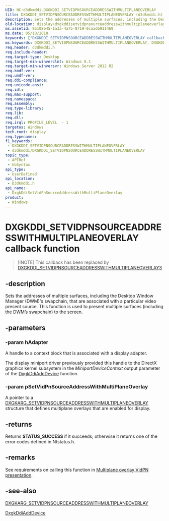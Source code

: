 ```yaml
---
UID: NC:d3dkmddi.DXGKDDI_SETVIDPNSOURCEADDRESSWITHMULTIPLANEOVERLAY
title: DXGKDDI_SETVIDPNSOURCEADDRESSWITHMULTIPLANEOVERLAY (d3dkmddi.h)
description: Sets the addresses of multiple surfaces, including the Desktop Window Manager (DWM)'s swapchain, that are associated with a particular video present source. This function is used to present multiple surfaces (including the DWM’s swapchain) to the screen.
old-location: display\dxgkddisetvidpnsourceaddresswithmultiplaneoverlay.htm
ms.assetid: 95108e45-1a3a-4a75-8719-0caadb911469
ms.date: 05/10/2018
keywords: ["DXGKDDI_SETVIDPNSOURCEADDRESSWITHMULTIPLANEOVERLAY callback function"]
ms.keywords: DXGKDDI_SETVIDPNSOURCEADDRESSWITHMULTIPLANEOVERLAY, DXGKDDI_SETVIDPNSOURCEADDRESSWITHMULTIPLANEOVERLAY callback, DxgkDdiSetVidPnSourceAddressWithMultiPlaneOverlay, DxgkDdiSetVidPnSourceAddressWithMultiPlaneOverlay callback function [Display Devices], d3dkmddi/DxgkDdiSetVidPnSourceAddressWithMultiPlaneOverlay, display.dxgkddisetvidpnsourceaddresswithmultiplaneoverlay
req.header: d3dkmddi.h
req.include-header: 
req.target-type: Desktop
req.target-min-winverclnt: Windows 8.1
req.target-min-winversvr: Windows Server 2012 R2
req.kmdf-ver: 
req.umdf-ver: 
req.ddi-compliance: 
req.unicode-ansi: 
req.idl: 
req.max-support: 
req.namespace: 
req.assembly: 
req.type-library: 
req.lib: 
req.dll: 
req.irql: PROFILE_LEVEL  - 1
targetos: Windows
tech.root: display
req.typenames: 
f1_keywords:
 - DXGKDDI_SETVIDPNSOURCEADDRESSWITHMULTIPLANEOVERLAY
 - d3dkmddi/DXGKDDI_SETVIDPNSOURCEADDRESSWITHMULTIPLANEOVERLAY
topic_type:
 - APIRef
 - kbSyntax
api_type:
 - UserDefined
api_location:
 - D3dkmddi.h
api_name:
 - DxgkDdiSetVidPnSourceAddressWithMultiPlaneOverlay
product:
 - Windows
---
```


# DXGKDDI_SETVIDPNSOURCEADDRESSWITHMULTIPLANEOVERLAY callback function

> [!NOTE] This callback has been replaced by [DXGKDDI_SETVIDPNSOURCEADDRESSWITHMULTIPLANEOVERLAY3](nc-d3dkmddi-dxgkddi_setvidpnsourceaddresswithmultiplaneoverlay3.md)


## -description

Sets the addresses of multiple surfaces, including the Desktop Window Manager (DWM)'s swapchain, that are associated with a particular video present source. This function is used to present multiple surfaces (including the DWM’s swapchain) to the screen.

## -parameters

### -param hAdapter

A handle to a context block that is associated with a display adapter.

The display miniport driver previously provided this handle to the DirectX graphics kernel subsystem in the <i>MiniportDeviceContext</i> output parameter of the <a href="/windows-hardware/drivers/ddi/dispmprt/nc-dispmprt-dxgkddi_add_device">DxgkDdiAddDevice</a> function.

### -param pSetVidPnSourceAddressWithMultiPlaneOverlay

A pointer to a <a href="/windows-hardware/drivers/ddi/d3dkmddi/ns-d3dkmddi-_dxgkarg_setvidpnsourceaddresswithmultiplaneoverlay">DXGKARG_SETVIDPNSOURCEADDRESSWITHMULTIPLANEOVERLAY</a> structure that defines multiplane overlays that are enabled for  display.

## -returns

Returns <b>STATUS_SUCCESS</b> if it succeeds; otherwise it returns one of the error codes defined in Ntstatus.h.

## -remarks

See requirements on calling this function in <a href="/windows-hardware/drivers/display/multiplane-overlay-vidpn-presentation">Multiplane overlay VidPN presentation</a>.

## -see-also

<a href="/windows-hardware/drivers/ddi/d3dkmddi/ns-d3dkmddi-_dxgkarg_setvidpnsourceaddresswithmultiplaneoverlay">DXGKARG_SETVIDPNSOURCEADDRESSWITHMULTIPLANEOVERLAY</a>



<a href="/windows-hardware/drivers/ddi/dispmprt/nc-dispmprt-dxgkddi_add_device">DxgkDdiAddDevice</a>